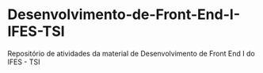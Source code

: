 # Desenvolvimento-de-Front-End-I-IFES-TSI
Repositório de atividades da material de Desenvolvimento de Front End I do IFES - TSI
